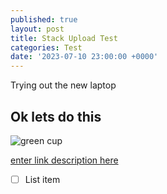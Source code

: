```yaml
---
published: true
layout: post
title: Stack Upload Test
categories: Test
date: '2023-07-10 23:00:00 +0000'
---
```

Trying out the new laptop

## Ok lets do this
![green cup](https://try.gitea.io/assets/img/logo.svg)

[enter link description here](https://try.gitea.io/assets/img/logo.svg)

 - [ ] List item

